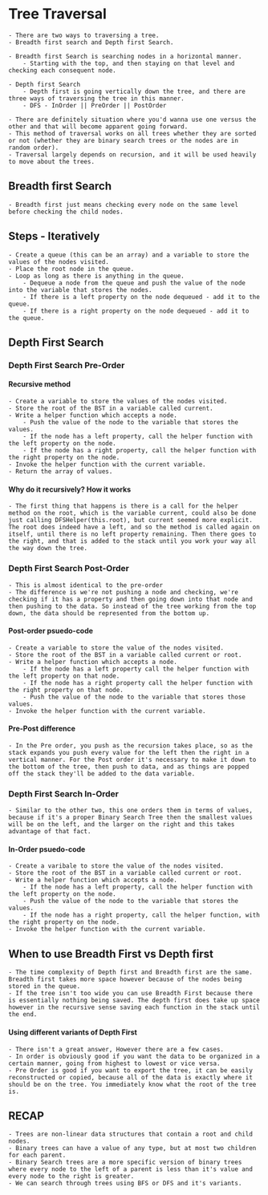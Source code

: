 # Tree Traversal

    - There are two ways to traversing a tree. 
    - Breadth first search and Depth first Search.

    - Breadth first Search is searching nodes in a horizontal manner. 
        - Starting with the top, and then staying on that level and checking each consequent node. 

    - Depth first Search 
        - Depth first is going vertically down the tree, and there are three ways of traversing the tree in this manner. 
        - DFS - InOrder || PreOrder || PostOrder 

    - There are definitely situation where you'd wanna use one versus the other and that will become apparent going forward. 
    - This method of traversal works on all trees whether they are sorted or not (whether they are binary search trees or the nodes are in random order). 
    - Traversal largely depends on recursion, and it will be used heavily to move about the trees. 

## Breadth first Search

    - Breadth first just means checking every node on the same level before checking the child nodes. 

## Steps - Iteratively

    - Create a queue (this can be an array) and a variable to store the values of the nodes visited. 
    - Place the root node in the queue. 
    - Loop as long as there is anything in the queue. 
        - Dequeue a node from the queue and push the value of the node into the variable that stores the nodes. 
        - If there is a left property on the node dequeued - add it to the queue. 
        - If there is a right property on the node dequeued - add it to the queue. 

## Depth First Search

### Depth First Search Pre-Order
#### Recursive method
    - Create a variable to store the values of the nodes visited.
    - Store the root of the BST in a variable called current.
    - Write a helper function which accepts a node. 
        - Push the value of the node to the variable that stores the values. 
        - If the node has a left property, call the helper function with the left property on the node. 
        - If the node has a right property, call the helper function with the right property on the node. 
    - Invoke the helper function with the current variable.
    - Return the array of values. 

#### Why do it recursively? How it works
    - The first thing that happens is there is a call for the helper method on the root, which is the variable current, could also be done just calling DFSHelper(this.root), but current seemed more explicit. The root does indeed have a left, and so the method is called again on itself, until there is no left property remaining. Then there goes to the right, and that is added to the stack until you work your way all the way down the tree. 

### Depth First Search Post-Order 
    - This is almost identical to the pre-order 
    - The difference is we're not pushing a node and checking, we're checking if it has a property and then going down into that node and then pushing to the data. So instead of the tree working from the top down, the data should be represented from the bottom up. 

#### Post-order psuedo-code
    - Create a variable to store the value of the nodes visited. 
    - Store the root of the BST in a variable called current or root. 
    - Write a helper function which accepts a node. 
        - If the node has a left property call the helper function with the left property on that node. 
        - If the node has a right property call the helper function with the right property on that node. 
        - Push the value of the node to the variable that stores those values. 
    - Invoke the helper function with the current variable. 

#### Pre-Post difference 
    - In the Pre order, you push as the recursion takes place, so as the stack expands you push every value for the left then the right in a vertical manner. For the Post order it's necessary to make it down to the bottom of the tree, then push to data, and as things are popped off the stack they'll be added to the data variable. 

### Depth First Search In-Order

    - Similar to the other two, this one orders them in terms of values, because if it's a proper Binary Search Tree then the smallest values will be on the left, and the larger on the right and this takes advantage of that fact. 

#### In-Order psuedo-code

    - Create a varibale to store the value of the nodes visited. 
    - Store the root of the BST in a variable called current or root.
    - Write a helper function which accepts a node. 
        - If the node has a left property, call the helper function with the left property on the node. 
        - Push the value of the node to the variable that stores the values. 
        - If the node has a right property, call the helper function, with the right property on the node. 
    - Invoke the helper function with the current variable. 

## When to use Breadth First vs Depth first

    - The time complexity of Depth first and Breadth first are the same. Breadth first takes more space however because of the nodes being stored in the queue. 
    - If the tree isn't too wide you can use Breadth First because there is essentially nothing being saved. The depth first does take up space however in the recursive sense saving each function in the stack until the end. 
#### Using different variants of Depth First

    - There isn't a great answer, However there are a few cases. 
    - In order is obviously good if you want the data to be organized in a certain manner, going from highest to lowest or vice versa. 
    - Pre Order is good if you want to export the tree, it can be easily reconstructed or copied, because all of the data is exactly where it should be on the tree. You immediately know what the root of the tree is. 

## RECAP 
    - Trees are non-linear data structures that contain a root and child nodes. 
    - Binary trees can have a value of any type, but at most two children for each parent. 
    - Binary Search trees are a more specific version of binary trees where every node to the left of a parent is less than it's value and every node to the right is greater. 
    - We can search through trees using BFS or DFS and it's variants. 